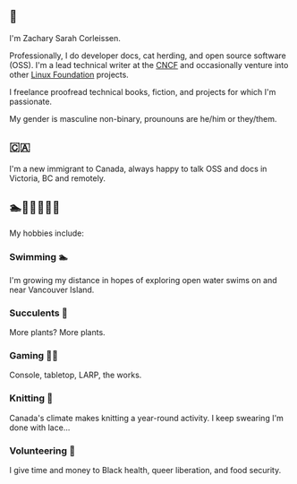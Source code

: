 ## :wave:

I'm Zachary Sarah Corleissen.

Professionally, I do developer docs, cat herding, and open source software (OSS). I'm a lead technical writer at the [CNCF] and occasionally venture into other [Linux Foundation] projects. 

I freelance proofread technical books, fiction, and projects for which I'm passionate.

My gender is masculine non-binary, prounouns are he/him or they/them.

[CNCF]: https://cncf.io "CNCF"
[Linux Foundation]: https://linuxfoundation.org "Linux Foundation"

## 🇨🇦

I'm a new immigrant to Canada, always happy to talk OSS and docs in Victoria, BC and remotely.

## 🏊🌵🧙🏻🧶🙋

My hobbies include:

### Swimming 🏊

I'm growing my distance in hopes of exploring open water swims on and near Vancouver Island.

### Succulents 🌵

More plants? More plants.

### Gaming 🧙🏻

Console, tabletop, LARP, the works.
    
### Knitting 🧶

Canada's climate makes knitting a year-round activity. I keep swearing I'm done with lace...
    
### Volunteering 🙋

I give time and money to Black health, queer liberation, and food security.
